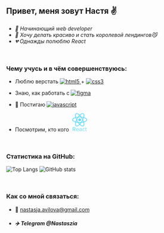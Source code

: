 ## Привет, меня зовут Настя ✌️

-  *🐣 Начинающий web developer*
-  *🌊 Хочу делать красиво и стать королевой лендингов😼*
-  *💔 Однажды полюблю React*



<br>

### Чему учусь и в чём совершенствуюсь:

- Люблю верстать <a href="https://www.w3.org/html/" target="_blank"> <img src="https://cdn.pixabay.com/photo/2017/08/05/11/16/logo-2582748_960_720.png" alt="html5" height="49"/> </a> + <a href="https://www.w3schools.com/css/" target="_blank"> <img src="https://cdn.pixabay.com/photo/2017/08/05/11/16/logo-2582747_1280.png" alt="css3" height="50"/> </a>

- Знаю, как работать с <a href="https://www.figma.com/" target="_blank"> <img src="https://pixelbox.ru/wp-content/uploads/2019/04/figma-1-logo.png" alt="figma" height="45"/> </a>

- 😤 Постигаю <a href="https://developer.mozilla.org/en-US/docs/Web/JavaScript" target="_blank"> <img src="https://upload.wikimedia.org/wikipedia/commons/thumb/9/99/Unofficial_JavaScript_logo_2.svg/480px-Unofficial_JavaScript_logo_2.svg.png" alt="javascript" height="42"/> </a>

- Посмотрим, кто кого <a href="https://reactjs.org/" target="_blank"> <img src="https://raw.githubusercontent.com/devicons/devicon/master/icons/react/react-original-wordmark.svg" alt="react" height="50"/> </a>

<br>

### Статистика на GitHub:

![Top Langs](https://github-readme-stats.vercel.app/api/top-langs?username=NastasjaAvilova&show_icons=true&locale=en&layout=compact)
![GitHub stats](https://github-readme-stats.vercel.app/api?username=NastasjaAvilova&show_icons=true&locale=en)

<br>

### Как со мной связаться:

- 📩 <a href="mailto:nastasja.avilova@gmail.com" target="_blank">nastasja.avilova@gmail.com</a>
- ##### ✈️ Telegram @Nastaszia

<!-- 
### Hi there 👋
**NastasjaAvilova/NastasjaAvilova** is a ✨ _special_ ✨ repository because its `README.md` (this file) appears on your GitHub profile.

Here are some ideas to get you started:

- 🔭 I’m currently working on ...
- 🌱 I’m currently learning ...
- 👯 I’m looking to collaborate on ...
- 🤔 I’m looking for help with ...
- 💬 Ask me about ...
- 📫 How to reach me: ...
- 😄 Pronouns: ...
- ⚡ Fun fact: ... -->

